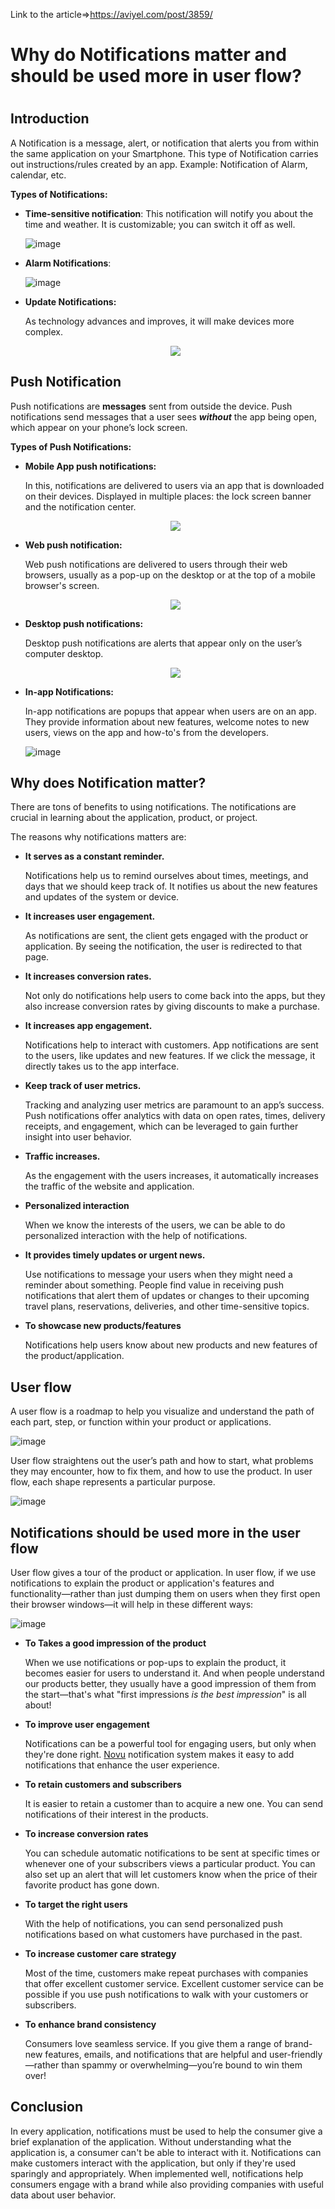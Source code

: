 Link to the article=>https://aviyel.com/post/3859/
<h1>Why do Notifications matter and should be used more in user flow?<h1>
  <h2>Introduction</h2>

A Notification is a message, alert, or notification that alerts you from within the same application on your Smartphone. This type of Notification carries out instructions/rules created by an app. Example: Notification of Alarm, calendar, etc.

**Types of Notifications:**

- **Time-sensitive notification**: This notification will notify you about the time and weather. It is customizable; you can switch it off as well.
    
   ![image](https://user-images.githubusercontent.com/114678694/201379833-ddcb47cc-1ae0-4b6e-a8a0-d286e21adfe4.png)

- **Alarm Notifications**:
    
    ![image](https://user-images.githubusercontent.com/114678694/201380811-88a7f91b-e125-4014-8200-99689a4e7ee2.png)

- **Update Notifications:**
    
    As technology advances and improves, it will make devices more complex.
   <p align="center"> 
      <img src="https://user-images.githubusercontent.com/114678694/201381314-a5b11989-bfcc-43a4-bb6f-7f3169c02c32.png">
  </p>
  
## Push Notification

Push notifications are **messages** sent from outside the device. Push notifications send messages that a user sees ***without*** the app being open, which appear on your phone’s lock screen.

**Types of Push Notifications:**

- **Mobile App push notifications:**
    
    In this, notifications are delivered to users via an app that is downloaded on their devices. Displayed in multiple places: the lock screen banner and the notification center.
    <p align="center">
     <img src="https://user-images.githubusercontent.com/114678694/201381715-a2add449-d66c-4523-b895-4c0e42157352.png">
     </p>
      
- **Web push notification:**
    
    Web push notifications are delivered to users through their web browsers, usually as a pop-up on the desktop or at the top of a mobile browser's screen.
   <p align="center">
   <img src="https://user-images.githubusercontent.com/114678694/201382058-7040b20a-93f6-4fb1-977d-457d3225731a.png">
   </p>

- **Desktop push notifications:**
    
    Desktop push notifications are alerts that appear only on the user’s computer desktop.
    <p align="center">
    <img src="https://user-images.githubusercontent.com/114678694/201382459-9f8bcf91-9375-4d33-ae91-bbd363833ae3.png">
   </p>

- **In-app Notifications:**
    
    In-app notifications are popups that appear when users are on an app. They provide information about new features, welcome notes to new users, views on the app and how-to's from the developers.
    
  ![image](https://user-images.githubusercontent.com/114678694/201382637-73eb69ec-31b0-4f5b-bbc6-f5d8062bf6e4.png)

## Why does Notification matter?

There are tons of benefits to using notifications. The notifications are crucial in learning about the application, product, or project.

The reasons why notifications matters are:

- **It serves as a constant reminder.**
    
    Notifications help us to remind ourselves about times, meetings, and days that we should keep track of. It notifies us about the new features and updates of the system or device.
    
- **It increases user engagement.**
    
    As notifications are sent, the client gets engaged with the product or application. By seeing the notification, the user is redirected to that page.
    
- **It increases conversion rates.**
    
    Not only do notifications help users to come back into the apps, but they also increase conversion rates by giving discounts to make a purchase.
    
- **It increases app engagement.**
    
    Notifications help to interact with customers. App notifications are sent to the users, like updates and new features. If we click the message, it directly takes us to the app interface.
    
- **Keep track of user metrics.**
    
    Tracking and analyzing user metrics are paramount to an app’s success. Push notifications offer analytics with data on open rates, times, delivery receipts, and engagement, which can be leveraged to gain further insight into user behavior.
    
- **Traffic increases.**
    
    As the engagement with the users increases, it automatically increases the traffic of the website and application.
    
- **Personalized interaction**
    
    When we know the interests of the users, we can be able to do personalized interaction with the help of notifications.
    
- **It provides timely updates or urgent news.**
    
    Use notifications to message your users when they might need a reminder about something. People find value in receiving push notifications that alert them of updates or changes to their upcoming travel plans, reservations, deliveries, and other time-sensitive topics.
    
- **To showcase new products/features**
    
    Notifications help users know about new products and new features of the product/application.
    

## User flow

A user flow is a roadmap to help you visualize and understand the path of each part, step, or function within your product or applications.

  ![image](https://user-images.githubusercontent.com/114678694/201382919-d8f97ed7-b29c-42a6-bb00-6b0146c8c5c5.png)

User flow straightens out the user’s path and how to start, what problems they may encounter, how to fix them, and how to use the product. In user flow, each shape represents a particular purpose.

  ![image](https://user-images.githubusercontent.com/114678694/201383041-444d21cd-7bfd-4bfd-90e1-d13c16f3e741.png)

## Notifications should be used more in the user flow

User flow gives a tour of the product or application. In user flow, if we use notifications to explain the product or application's features and functionality—rather than just dumping them on users when they first open their browser windows—it will help in these different ways:

  ![image](https://user-images.githubusercontent.com/114678694/201383166-4adbcd88-0f17-40ed-bb5b-83dbe7a45b57.png)

- **To Takes a good impression of the product**
    
    When we use notifications or pop-ups to explain the product, it becomes easier for users to understand it. And when people understand our products better, they usually have a good impression of them from the start—that's what "first impressions *is the best impression*" is all about!
    
- **To improve user engagement**
    
    Notifications can be a powerful tool for engaging users, but only when they're done right. [Novu](https://novu.co/) notification system makes it easy to add notifications that enhance the user experience.
    
- **To retain customers and subscribers**
    
    It is easier to retain a customer than to acquire a new one. You can send notifications of their interest in the products.
    
- **To increase conversion rates**
    
    You can schedule automatic notifications to be sent at specific times or whenever one of your subscribers views a particular product. You can also set up an alert that will let customers know when the price of their favorite product has gone down.
    
- **To target the right users**
    
    With the help of notifications, you can send personalized push notifications based on what customers have purchased in the past.
    
- **To increase customer care strategy**
    
    Most of the time, customers make repeat purchases with companies that offer excellent customer service. Excellent customer service can be possible if you use push notifications to walk with your customers or subscribers.
    
- **To enhance brand consistency**
    
    Consumers love seamless service. If you give them a range of brand-new features, emails, and notifications that are helpful and user-friendly—rather than spammy or overwhelming—you’re bound to win them over!
    

## Conclusion

In every application, notifications must be used to help the consumer give a brief explanation of the application. Without understanding what the application is, a consumer can't be able to interact with it. Notifications can make customers interact with the application, but only if they're used sparingly and appropriately. When implemented well, notifications help consumers engage with a brand while also providing companies with useful data about user behavior.
